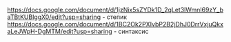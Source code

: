 https://docs.google.com/document/d/1jzNix5sZYDk1D_2qLet3lWmnl69zY_baTBtKUBlggX0/edit?usp=sharing - степик
https://docs.google.com/document/d/1BC2Ok2PXIvbP2B2jDhJ0DrrVxjuQkxaLeJWpH-DgMTM/edit?usp=sharing - синтаксис
